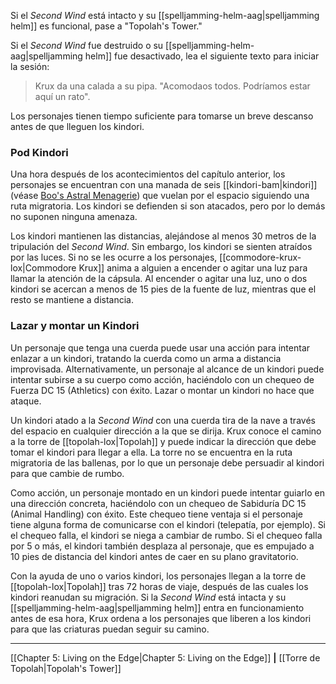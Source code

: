 Si el  _Second Wind_ está intacto y su [[spelljamming-helm-aag|spelljamming helm]] es funcional, pase a "Topolah's Tower."

Si el  _Second Wind_ fue destruido o su [[spelljamming-helm-aag|spelljamming helm]] fue desactivado, lea el siguiente texto para iniciar la sesión:

> Krux da una calada a su pipa. "Acomodaos todos. Podríamos estar aquí un rato".  

Los personajes tienen tiempo suficiente para tomarse un breve descanso antes de que lleguen los kindori.  

### Pod Kindori

Una hora después de los acontecimientos del capítulo anterior, los personajes se encuentran con una manada de seis [[kindori-bam|kindori]] (véase [Boo's Astral Menagerie](https://5etools-mirror-1.github.io/book.html#BAM)) que vuelan por el espacio siguiendo una ruta migratoria. Los kindori se defienden si son atacados, pero por lo demás no suponen ninguna amenaza.

Los kindori mantienen las distancias, alejándose al menos 30 metros de la tripulación del  _Second Wind_. Sin embargo, los kindori se sienten atraídos por las luces. Si no se les ocurre a los personajes, [[commodore-krux-lox|Commodore Krux]] anima a alguien a encender o agitar una luz para llamar la atención de la cápsula. Al encender o agitar una luz, uno o dos kindori se acercan a menos de 15 pies de la fuente de luz, mientras que el resto se mantiene a distancia.

### Lazar y montar un Kindori

Un personaje que tenga una cuerda puede usar una acción para intentar enlazar a un kindori, tratando la cuerda como un arma a distancia improvisada. Alternativamente, un personaje al alcance de un kindori puede intentar subirse a su cuerpo como acción, haciéndolo con un chequeo de Fuerza DC 15 (Athletics) con éxito. Lazar o montar un kindori no hace que ataque.

Un kindori atado a la  _Second Wind_ con una cuerda tira de la nave a través del espacio en cualquier dirección a la que se dirija. Krux conoce el camino a la torre de [[topolah-lox|Topolah]] y puede indicar la dirección que debe tomar el kindori para llegar a ella. La torre no se encuentra en la ruta migratoria de las ballenas, por lo que un personaje debe persuadir al kindori para que cambie de rumbo.

Como acción, un personaje montado en un kindori puede intentar guiarlo en una dirección concreta, haciéndolo con un chequeo de Sabiduría DC 15 (Animal Handling) con éxito. Este chequeo tiene ventaja si el personaje tiene alguna forma de comunicarse con el kindori (telepatía, por ejemplo). Si el chequeo falla, el kindori se niega a cambiar de rumbo. Si el chequeo falla por 5 o más, el kindori también desplaza al personaje, que es empujado a 10 pies de distancia del kindori antes de caer en su plano gravitatorio.

Con la ayuda de uno o varios kindori, los personajes llegan a la torre de [[topolah-lox|Topolah]] tras 72 horas de viaje, después de las cuales los kindori reanudan su migración. Si la  _Second Wind_ está intacta y su [[spelljamming-helm-aag|spelljamming helm]] entra en funcionamiento antes de esa hora, Krux ordena a los personajes que liberen a los kindori para que las criaturas puedan seguir su camino.

* * *

[[Chapter 5: Living on the Edge|Chapter 5: Living on the Edge]] **|** [[Torre de Topolah|Topolah's Tower]]

